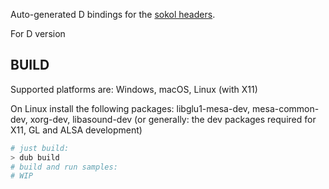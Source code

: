 
Auto-generated D bindings for the [sokol headers](https://github.com/floooh/sokol).

For D version

## BUILD

Supported platforms are: Windows, macOS, Linux (with X11)

On Linux install the following packages: libglu1-mesa-dev, mesa-common-dev, xorg-dev, libasound-dev
(or generally: the dev packages required for X11, GL and ALSA development)

```sh
# just build:
> dub build
# build and run samples:
# WIP
```